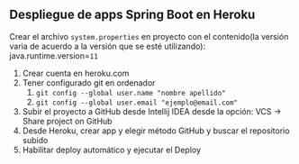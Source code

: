 ## Despliegue de apps Spring Boot en Heroku

Crear el archivo `system.properties` en proyecto con el contenido(la versión varia de acuerdo a la versión que se esté utilizando):
java.runtime.version=`11` 

1. Crear cuenta en heroku.com
2. Tener configurado git en ordenador
   1. `git config --global user.name "nombre apellido"`
   2. `git config --global user.email "ejemplo@email.com"`
3. Subir el proyecto a GitHub desde Intellij IDEA desde la opción: VCS -> Share project on GitHub
4. Desde Heroku, crear app y elegir método GitHub y buscar el repositorio subido
5. Habilitar deploy automático y ejecutar el Deploy
